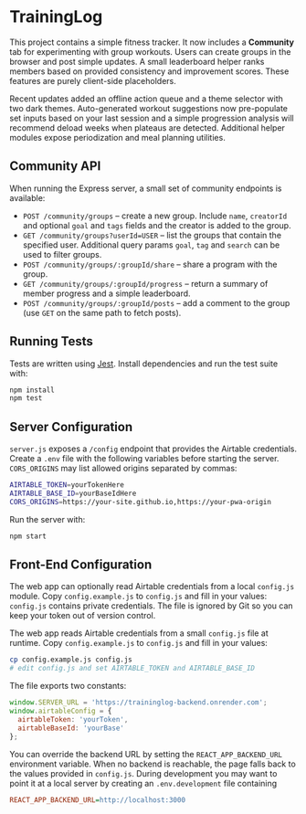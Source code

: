 # TrainingLog

This project contains a simple fitness tracker.
It now includes a **Community** tab for experimenting with group
workouts. Users can create groups in the browser and post simple
updates. A small leaderboard helper ranks members based on provided
consistency and improvement scores. These features are purely
client-side placeholders.

Recent updates added an offline action queue and a theme selector with
two dark themes. Auto-generated workout suggestions now pre-populate set
inputs based on your last session and a simple progression analysis will
recommend deload weeks when plateaus are detected. Additional helper
modules expose periodization and meal planning utilities.

## Community API

When running the Express server, a small set of community endpoints is
available:

- `POST /community/groups` – create a new group. Include `name`,
  `creatorId` and optional `goal` and `tags` fields and the creator is added
  to the group.
- `GET /community/groups?userId=USER` – list the groups that contain the
  specified user. Additional query params `goal`, `tag` and `search` can be
  used to filter groups.
- `POST /community/groups/:groupId/share` – share a program with the
  group.
- `GET /community/groups/:groupId/progress` – return a summary of member
  progress and a simple leaderboard.
- `POST /community/groups/:groupId/posts` – add a comment to the group
  (use `GET` on the same path to fetch posts).

## Running Tests

Tests are written using [Jest](https://jestjs.io/). Install dependencies and run the test suite with:

```bash
npm install
npm test
```

## Server Configuration

`server.js` exposes a `/config` endpoint that provides the Airtable credentials. Create a `.env` file with the following variables before starting the server. `CORS_ORIGINS` may list allowed origins separated by commas:

```bash
AIRTABLE_TOKEN=yourTokenHere
AIRTABLE_BASE_ID=yourBaseIdHere
CORS_ORIGINS=https://your-site.github.io,https://your-pwa-origin
```

Run the server with:

```bash
npm start
```

## Front-End Configuration

The web app can optionally read Airtable credentials from a local
`config.js` module. Copy `config.example.js` to `config.js` and fill in your
values:
`config.js` contains private credentials. The file is ignored by Git so you
can keep your token out of version control.

The web app reads Airtable credentials from a small `config.js` file at
runtime. Copy `config.example.js` to `config.js` and fill in your values:

```bash
cp config.example.js config.js
# edit config.js and set AIRTABLE_TOKEN and AIRTABLE_BASE_ID
```

The file exports two constants:

```javascript
window.SERVER_URL = 'https://traininglog-backend.onrender.com';
window.airtableConfig = {
  airtableToken: 'yourToken',
  airtableBaseId: 'yourBase'
};
```

You can override the backend URL by setting the `REACT_APP_BACKEND_URL`
environment variable. When no backend is reachable, the page falls back to the
values provided in `config.js`. During development you may want to point it at a
local server by creating an `.env.development` file containing

```ini
REACT_APP_BACKEND_URL=http://localhost:3000
```

